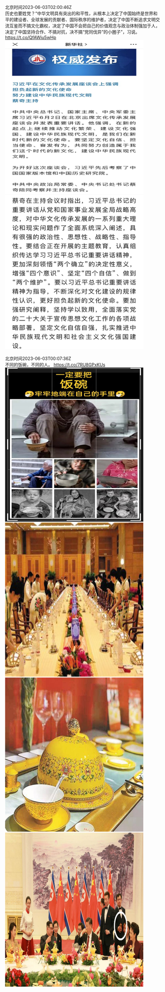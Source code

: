 北京时间2023-06-03T02:00:46Z<br>历史也要姓党？“中华文明具有突出的和平性，从根本上决定了中国始终是世界和平的建设者、全球发展的贡献者、国际秩序的维护者，决定了中国不断追求文明交流互鉴而不搞文化霸权，决定了中国不会把自己的价值观念与政治体制强加于人，决定了中国坚持合作、不搞对抗，决不搞“党同伐异”的小圈子”，习说。 https://t.co/QfAWiu5wHp<br><img src='/temp/image/2023/t-Month-6/1664693555565064194_0.jpg' width='450' height='500'><img src='/temp/image/2023/t-Month-6/1664693555565064194_1.jpg' width='450' height='500'><br><br>北京时间2023-06-03T00:07:36Z<br>不同的饭碗，不同的人。 https://t.co/7RU8GPxKUs<br><img src='/temp/image/2023/t-Month-6/1664665074345164800_0.jpg' width='450' height='500'><img src='/temp/image/2023/t-Month-6/1664665074345164800_1.jpg' width='450' height='500'><img src='/temp/image/2023/t-Month-6/1664665074345164800_2.jpg' width='450' height='500'><img src='/temp/image/2023/t-Month-6/1664665074345164800_3.jpg' width='450' height='500'><br><br>